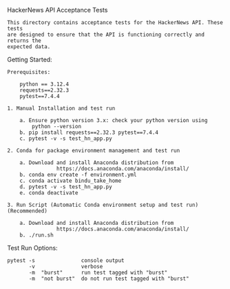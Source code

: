
HackerNews API Acceptance Tests

    This directory contains acceptance tests for the HackerNews API. These tests
    are designed to ensure that the API is functioning correctly and returns the 
    expected data.

Getting Started:
    
    Prerequisites:
        
        python == 3.12.4
        requests==2.32.3    
        pytest==7.4.4

    1. Manual Installation and test run

        a. Ensure python version 3.x: check your python version using 
            python --version
        b. pip install requests==2.32.3 pytest==7.4.4
        c. pytest -v -s test_hn_app.py

    2. Conda for package environment management and test run
    
        a. Download and install Anaconda distribution from 
                    https://docs.anaconda.com/anaconda/install/
        b. conda env create -f environment.yml
        c. conda activate bindu_take_home
        d. pytest -v -s test_hn_app.py
        e. conda deactivate

    3. Run Script (Automatic Conda environment setup and test run) (Recommended)

        a. Download and install Anaconda distribution from 
                    https://docs.anaconda.com/anaconda/install/
        b. ./run.sh 

Test Run Options:

    pytest -s               console output
           -v               verbose
           -m  "burst"      run test tagged with "burst"
           -m  "not burst"  do not run test tagged with "burst"
